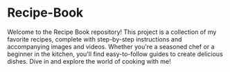 # Recipe-Book
Welcome to the Recipe Book repository! This project is a collection of my favorite recipes, complete with step-by-step instructions and accompanying images and videos. Whether you're a seasoned chef or a beginner in the kitchen, you'll find easy-to-follow guides to create delicious dishes. Dive in and explore the world of cooking with me!
